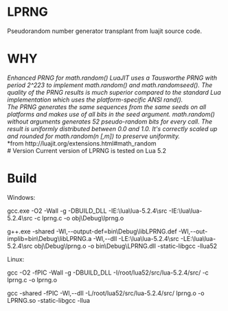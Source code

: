 # LPRNG
Pseudorandom number generator transplant from luajit source code.

# WHY
<I>
Enhanced PRNG for math.random()
LuaJIT uses a Tausworthe PRNG with period 2^223 to implement math.random() and math.randomseed(). The quality of the PRNG results is much superior compared to the standard Lua implementation which uses the platform-specific ANSI rand().<br/>
The PRNG generates the same sequences from the same seeds on all platforms and makes use of all bits in the seed argument. math.random() without arguments generates 52 pseudo-random bits for every call. The result is uniformly distributed between 0.0 and 1.0. It's correctly scaled up and rounded for math.random(n [,m]) to preserve uniformity.<br/>
</I>
*from http://luajit.org/extensions.html#math_random<br/>
# Version
Current version of LPRNG is tested on Lua 5.2

# Build

Windows:

gcc.exe -O2 -Wall -g -DBUILD_DLL -IE:\lua\lua-5.2.4\src -IE:\lua\lua-5.2.4\src -c lprng.c -o obj\Debug\lprng.o

g++.exe -shared -Wl,--output-def=bin\Debug\libLPRNG.def -Wl,--out-implib=bin\Debug\libLPRNG.a -Wl,--dll -LE:\lua\lua-5.2.4\src -LE:\lua\lua-5.2.4\src obj\Debug\lprng.o -o bin\Debug\LPRNG.dll -static-libgcc -llua52

Linux:

gcc -O2 -fPIC -Wall -g -DBUILD_DLL -I/root/lua52/src/lua-5.2.4/src/ -c lprng.c -o lprng.o

gcc -shared -fPIC -Wl,--dll -L/root/lua52/src/lua-5.2.4/src/ lprng.o -o LPRNG.so -static-libgcc -llua
